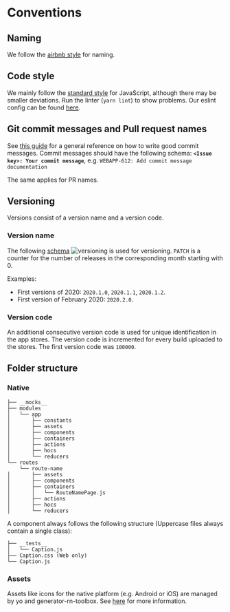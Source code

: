 # Conventions

## Naming

We follow the [airbnb style](https://github.com/airbnb/javascript/tree/master/react) for naming.

## Code style

We mainly follow the [standard style](https://standardjs.com/rules) for JavaScript, although there may be smaller deviations.
Run the linter (`yarn lint`) to show problems. Our eslint config can be found [here](https://github.com/Integreat/eslint-config-integreat).

## Git commit messages and Pull request names

See [this guide](https://github.com/erlang/otp/wiki/Writing-good-commit-messages) for a general reference on how to write
good commit messages.
Commit messages should have the following schema:
**`<Issue key>: Your commit message`**, e.g. `WEBAPP-612: Add commit message documentation`

The same applies for PR names.

## Versioning

Versions consist of a version name and a version code.

### Version name

The following [schema](https://calver.org/) ![versioning](https://img.shields.io/badge/calver-YYYY.M.PATCH-22bfda.svg) is used for versioning.
`PATCH` is a counter for the number of releases in the corresponding month starting with 0.

Examples:
* First versions of 2020: `2020.1.0`, `2020.1.1`, `2020.1.2`.
* First version of February 2020: `2020.2.0`. 

### Version code

An additional consecutive version code is used for unique identification in the app stores.
The version code is incremented for every build uploaded to the stores.
The first version code was `100000`.

## Folder structure


### Native
```
├── __mocks__
├── modules
│   └── app
│       ├── constants
│       ├── assets
│       ├── components
│       ├── containers
│       ├── actions
│       ├── hocs
│       └── reducers
└── routes
    └── route-name
│       ├── assets
│       ├── components
│       ├── containers
│       │   └── RouteNamePage.js
│       ├── actions
│       ├── hocs
│       └── reducers
```
A component always follows the following structure (Uppercase files always contain a single class):
```
├── __tests__
│   └── Caption.js
├── Caption.css (Web only)
└── Caption.js
```

### Assets

Assets like icons for the native platform (e.g. Android or iOS) are managed by yo and generator-rn-toolbox. See [here](https://github.com/bamlab/generator-rn-toolbox/blob/master/generators/assets/README.md) for more information.
